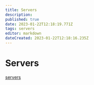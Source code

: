```yaml
---
title: Servers
description: 
published: true
date: 2023-01-22T12:18:19.771Z
tags: servers
editor: markdown
dateCreated: 2023-01-22T12:18:16.235Z
---
```


# Servers
[servers](/servers/ibm/servers)